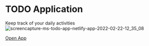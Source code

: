 # TODO Application
Keep track of your daily activities
![screencapture-ms-todo-app-netlify-app-2022-02-22-12_35_08](https://user-images.githubusercontent.com/40831389/155133647-78cb76f6-3105-4fe9-a15e-cf505cff2a30.png)

[Open App](https://ms-todo-app.netlify.app/)
